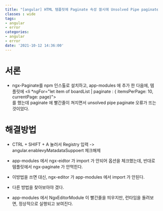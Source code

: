 ```yaml
---
title: "[angular] HTML 템플릿에 Paginate 속성 쓸시에 Unsolved Pipe paginate 해결방법"
classes : wide
tags:
- angular
- error
categories:
- angular
- error
date: '2021-10-12 14:36:00'
---
```


# 서론
- ngx-Paginate를 npm 인스톨로 설치하고, app-modules 에 추가 한 다음에, 템플릿에 \<li *ngFor="let item of boardList | paginate : { itemsPerPage: 10, currentPage: page}"></li> 를 했는데 paginate 에 빨간줄이 쳐지면서 unsolved pipe paginate 오류가 뜨는 것이었다.

# 해결방법
- CTRL + SHIFT + A 눌러서 Registry 입력 -> angular.enablevyMatadataSuppoert 체크해제

- app-modules 에서 ngx-eidtor 가 import 가 안되어 옵션을 체크했는데, 반대로 템플릿에서 ngx-paginate 가 안먹힌다.

- 이방법을 쓰면 대신, ngx-editor 가 app-modules 에서 import 가 안된다.

- 다른 방법을 찾아보아야 겠다.

- app-modules 에서 NgxEditorModule 이 빨간줄을 띄우지만, 런타임을 돌려보면, 정상적으로 실행되고 보여진다.